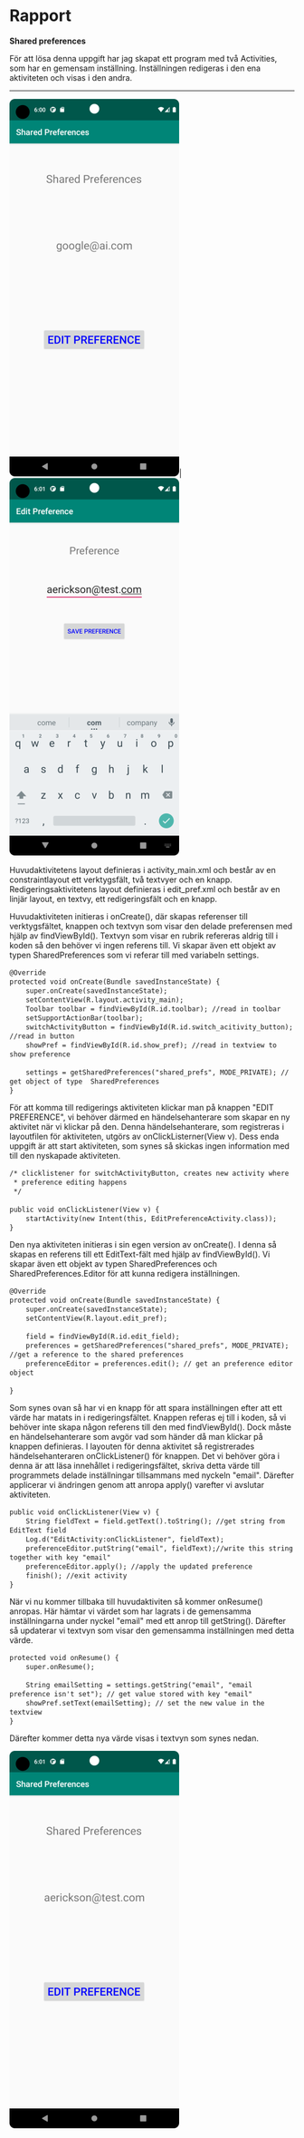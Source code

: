 
# Rapport

**Shared preferences**

För att lösa denna uppgift har jag skapat ett program med två Activities, som har en gemensam inställning. Inställningen redigeras i den ena aktiviteten och visas i den andra. 

------
![](pref.png)|![](pref_edit.png)


Huvudaktivitetens layout definieras i activity_main.xml och består av en constraintlayout ett verktygsfält, två textvyer och en knapp. Redigeringsaktivitetens layout definieras i edit_pref.xml och består av en linjär layout, en textvy, ett redigeringsfält och en knapp.

Huvudaktiviteten initieras i onCreate(), där skapas referenser till verktygsfältet, knappen och textvyn som visar den delade preferensen med hjälp av findViewById(). Textvyn som visar en rubrik refereras aldrig till i koden så den behöver vi ingen referens till. Vi skapar även ett objekt av typen SharedPreferences som vi referar till med variabeln settings.

```
@Override
protected void onCreate(Bundle savedInstanceState) {
    super.onCreate(savedInstanceState);
    setContentView(R.layout.activity_main);
    Toolbar toolbar = findViewById(R.id.toolbar); //read in toolbar
    setSupportActionBar(toolbar);
    switchActivityButton = findViewById(R.id.switch_acitivity_button); //read in button
    showPref = findViewById(R.id.show_pref); //read in textview to show preference

    settings = getSharedPreferences("shared_prefs", MODE_PRIVATE); // get object of type  SharedPreferences
}
```

För att komma till redigerings aktiviteten klickar man på knappen "EDIT PREFERENCE", vi behöver därmed en händelsehanterare som skapar en ny aktivitet när vi klickar på den. Denna händelsehanterare, som registreras i layoutfilen för  aktiviteten, utgörs av onClickListerner(View v). Dess enda uppgift är att start aktiviteten, som synes så skickas ingen information med till den nyskapade aktiviteten. 

```
/* clicklistener for switchActivityButton, creates new activity where 
 * preference editing happens
 */
 
public void onClickListener(View v) {
    startActivity(new Intent(this, EditPreferenceActivity.class));
}
```

Den nya aktiviteten initieras i sin egen version av onCreate(). I denna så skapas en referens till ett EditText-fält med hjälp av findViewById(). Vi skapar även ett objekt av typen SharedPreferences och SharedPreferences.Editor för att kunna redigera inställningen. 

```
@Override
protected void onCreate(Bundle savedInstanceState) {
    super.onCreate(savedInstanceState);
    setContentView(R.layout.edit_pref);

    field = findViewById(R.id.edit_field);
    preferences = getSharedPreferences("shared_prefs", MODE_PRIVATE); //get a reference to the shared preferences
    preferenceEditor = preferences.edit(); // get an preference editor object

}
```

Som synes ovan så har vi en knapp för att spara inställningen efter att ett värde har matats in i redigeringsfältet. Knappen referas ej till i koden, så vi behöver inte skapa någon referens till den med findViewById(). Dock måste en händelsehanterare som avgör vad som händer då man klickar på knappen definieras. I layouten för denna aktivitet så registrerades händelsehanteraren onClickListener() för knappen. Det vi behöver göra i denna är att läsa innehållet i redigeringsfältet, skriva detta värde till programmets delade inställningar tillsammans med nyckeln "email". Därefter applicerar vi ändringen genom att anropa apply() varefter vi avslutar aktiviteten. 

```
public void onClickListener(View v) {
    String fieldText = field.getText().toString(); //get string from EditText field
    Log.d("EditActivity:onClickListener", fieldText);
    preferenceEditor.putString("email", fieldText);//write this string together with key "email"
    preferenceEditor.apply(); //apply the updated preference
    finish(); //exit activity
}
```

När vi nu kommer tillbaka till huvudaktiviten så kommer onResume() anropas. Här hämtar vi värdet som har lagrats i de gemensamma inställningarna under nyckel "email" med ett anrop till getString(). Därefter så updaterar vi textvyn som visar den gemensamma inställningen med detta värde. 

```
protected void onResume() {
    super.onResume();

    String emailSetting = settings.getString("email", "email preference isn't set"); // get value stored with key "email"
    showPref.setText(emailSetting); // set the new value in the textview
}
```
Därefter kommer detta nya värde visas i textvyn som synes nedan.

![](pref_after_edit.png)

